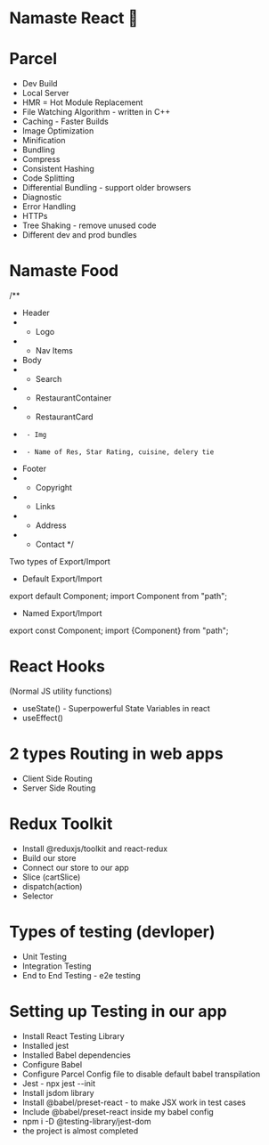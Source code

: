 # Namaste React 🚀

# Parcel

- Dev Build
- Local Server
- HMR = Hot Module Replacement
- File Watching Algorithm - written in C++
- Caching - Faster Builds
- Image Optimization
- Minification
- Bundling
- Compress
- Consistent Hashing
- Code Splitting
- Differential Bundling - support older browsers
- Diagnostic
- Error Handling
- HTTPs
- Tree Shaking - remove unused code
- Different dev and prod bundles

# Namaste Food

/\*\*

- Header
- - Logo
- - Nav Items
- Body
- - Search
- - RestaurantContainer
- - RestaurantCard
-      - Img
-      - Name of Res, Star Rating, cuisine, delery tie
- Footer
- - Copyright
- - Links
- - Address
- - Contact
    \*/

Two types of Export/Import

- Default Export/Import

export default Component;
import Component from "path";

- Named Export/Import

export const Component;
import {Component} from "path";

# React Hooks

(Normal JS utility functions)

- useState() - Superpowerful State Variables in react
- useEffect()

# 2 types Routing in web apps

- Client Side Routing
- Server Side Routing

# Redux Toolkit

- Install @reduxjs/toolkit and react-redux
- Build our store
- Connect our store to our app
- Slice (cartSlice)
- dispatch(action)
- Selector

# Types of testing (devloper)

- Unit Testing
- Integration Testing
- End to End Testing - e2e testing

# Setting up Testing in our app

- Install React Testing Library
- Installed jest
- Installed Babel dependencies
- Configure Babel
- Configure Parcel Config file to disable default babel transpilation
- Jest - npx jest --init
- Install jsdom library
- Install @babel/preset-react - to make JSX work in test cases
- Include @babel/preset-react inside my babel config
- npm i -D @testing-library/jest-dom
- the project is almost completed
